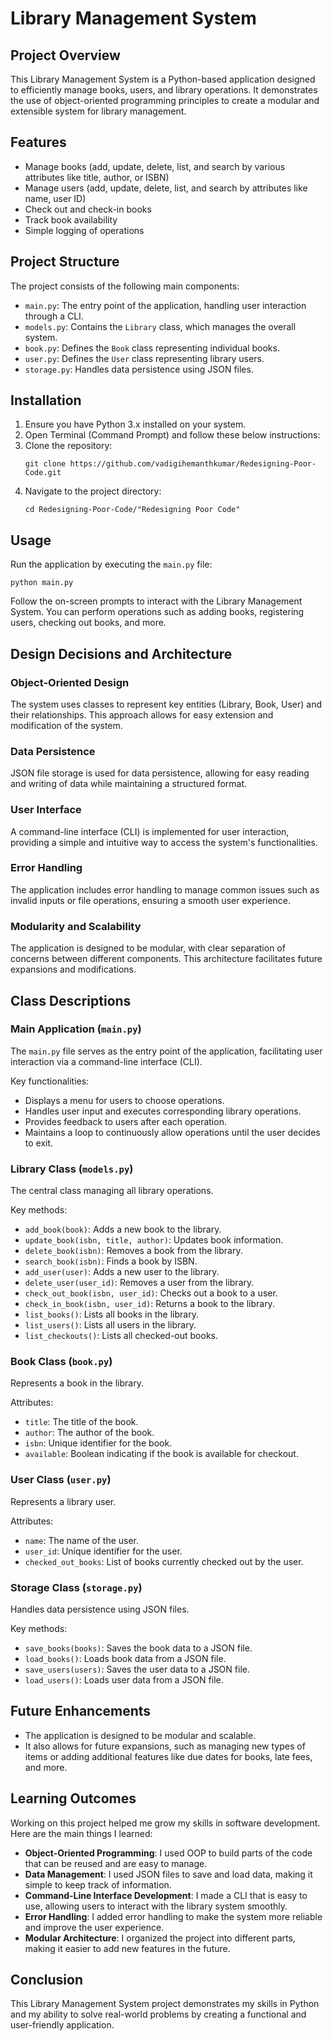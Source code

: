 # Library Management System

## Project Overview
This Library Management System is a Python-based application designed to efficiently manage books, users, and library operations. It demonstrates the use of object-oriented programming principles to create a modular and extensible system for library management.

## Features
- Manage books (add, update, delete, list, and search by various attributes like title, author, or ISBN)
- Manage users (add, update, delete, list, and search by attributes like name, user ID)
- Check out and check-in books
- Track book availability
- Simple logging of operations

## Project Structure
The project consists of the following main components:
- `main.py`: The entry point of the application, handling user interaction through a CLI.
- `models.py`: Contains the `Library` class, which manages the overall system.
- `book.py`: Defines the `Book` class representing individual books.
- `user.py`: Defines the `User` class representing library users.
- `storage.py`: Handles data persistence using JSON files.

## Installation
1. Ensure you have Python 3.x installed on your system.
2. Open Terminal (Command Prompt) and follow these below instructions:
3. Clone the repository:
   ```
   git clone https://github.com/vadigihemanthkumar/Redesigning-Poor-Code.git
   ```
4. Navigate to the project directory:
   ```
   cd Redesigning-Poor-Code/"Redesigning Poor Code"
   ```

## Usage
Run the application by executing the `main.py` file:
```
python main.py
```
Follow the on-screen prompts to interact with the Library Management System. You can perform operations such as adding books, registering users, checking out books, and more.

## Design Decisions and Architecture

### Object-Oriented Design
The system uses classes to represent key entities (Library, Book, User) and their relationships. This approach allows for easy extension and modification of the system.

### Data Persistence
JSON file storage is used for data persistence, allowing for easy reading and writing of data while maintaining a structured format.

### User Interface
A command-line interface (CLI) is implemented for user interaction, providing a simple and intuitive way to access the system's functionalities.

### Error Handling
The application includes error handling to manage common issues such as invalid inputs or file operations, ensuring a smooth user experience.

### Modularity and Scalability
The application is designed to be modular, with clear separation of concerns between different components. This architecture facilitates future expansions and modifications.

## Class Descriptions

### Main Application (`main.py`)
The `main.py` file serves as the entry point of the application, facilitating user interaction via a command-line interface (CLI).

Key functionalities:
- Displays a menu for users to choose operations.
- Handles user input and executes corresponding library operations.
- Provides feedback to users after each operation.
- Maintains a loop to continuously allow operations until the user decides to exit.

### Library Class (`models.py`)
The central class managing all library operations.

Key methods:
- `add_book(book)`: Adds a new book to the library.
- `update_book(isbn, title, author)`: Updates book information.
- `delete_book(isbn)`: Removes a book from the library.
- `search_book(isbn)`: Finds a book by ISBN.
- `add_user(user)`: Adds a new user to the library.
- `delete_user(user_id)`: Removes a user from the library.
- `check_out_book(isbn, user_id)`: Checks out a book to a user.
- `check_in_book(isbn, user_id)`: Returns a book to the library.
- `list_books()`: Lists all books in the library.
- `list_users()`: Lists all users in the library.
- `list_checkouts()`: Lists all checked-out books.

### Book Class (`book.py`)
Represents a book in the library.

Attributes:
- `title`: The title of the book.
- `author`: The author of the book.
- `isbn`: Unique identifier for the book.
- `available`: Boolean indicating if the book is available for checkout.

### User Class (`user.py`)
Represents a library user.

Attributes:
- `name`: The name of the user.
- `user_id`: Unique identifier for the user.
- `checked_out_books`: List of books currently checked out by the user.

### Storage Class (`storage.py`)
Handles data persistence using JSON files.

Key methods:
- `save_books(books)`: Saves the book data to a JSON file.
- `load_books()`: Loads book data from a JSON file.
- `save_users(users)`: Saves the user data to a JSON file.
- `load_users()`: Loads user data from a JSON file.

## Future Enhancements
-  The application is designed to be modular and scalable.
-  It also allows for future expansions, such as managing new types of items or adding additional features like due dates for books, late fees, and more.

## Learning Outcomes

Working on this project helped me grow my skills in software development. Here are the main things I learned:

- **Object-Oriented Programming**: I used OOP to build parts of the code that can be reused and are easy to manage.
- **Data Management**: I used JSON files to save and load data, making it simple to keep track of information.
- **Command-Line Interface Development**: I made a CLI that is easy to use, allowing users to interact with the library system smoothly.
- **Error Handling**: I added error handling to make the system more reliable and improve the user experience.
- **Modular Architecture**: I organized the project into different parts, making it easier to add new features in the future.

## Conclusion

This Library Management System project demonstrates my skills in Python and my ability to solve real-world problems by creating a functional and user-friendly application.
